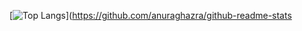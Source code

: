 [![Top Langs](https://github-readme-stats.vercel.app/api/top-langs/?username=liamwestnz)](https://github.com/anuraghazra/github-readme-stats
